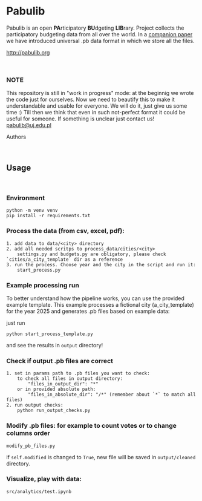 # Pabulib

Pabulib is an open <b>PA</b>rticipatory <b>BU</b>dgeting <b>LIB</b>rary. Project collects the participatory budgeting data from all over the world. In a [companion paper](http://pabulib.org/format) we have introduced universal .pb data format in which we store all the files.

http://pabulib.org

<br>

### <b>NOTE</b>
This repository is still in "work in progress" mode: at the beginnig we wrote the code just for ourselves. Now we need to beautify this to make it understandable and usable for everyone. We will do it, just give us some time :) Till then we think that even in such not-perfect format it could be useful for someone. If something is unclear just contact us! <pabulib@uj.edu.pl>

Authors

<br>


## Usage
<br>

### Environment
```
python -m venv venv
pip install -r requirements.txt
```

### Process the data (from csv, excel, pdf):
```
1. add data to data/<city> directory
2. add all needed scritps to process_data/cities/<city>
    settings.py and budgets.py are obligatory, please check `cities/a_city_template` dir as a reference
3. run the process. Choose year and the city in the script and run it:
    start_process.py
```

### Example processing run
To better understand how the pipeline works, you can use the provided example template. This example processes a fictional city (a_city_template) for the year 2025 and generates .pb files based on example data:

just run
```
python start_process_template.py
```

and see the results in `output` directory!

### Check if output .pb files are correct
```
1. set in params path to .pb files you want to check:
    to check all files in output directory:
        "files_in_output_dir": "*"
    or in provided absolute path:
        "files_in_absolute_dir": "/*" (remember about `*` to match all files)
2. run output checks:
    python run_output_checks.py
```

### Modify .pb files: for example to count votes or to change columns order
```
modify_pb_files.py
```
if `self.modified` is changed to `True`, new file will be saved in `output/cleaned` directory.

### Visualize, play with data:
```
src/analytics/test.ipynb
```